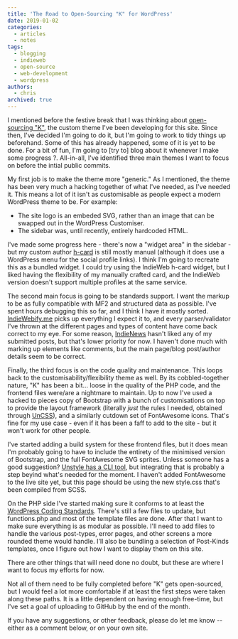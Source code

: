 ```yaml
---
title: 'The Road to Open-Sourcing "K" for WordPress'
date: 2019-01-02
categories:
  - articles
  - notes
tags:
  - blogging
  - indieweb
  - open-source
  - web-development
  - wordpress
authors:
  - chris
archived: true
---
```


I mentioned before the festive break that I was thinking about [open-sourcing "K"](/blog/open-sourcing-my-indieweb-wordpress-theme/), the custom theme I've been developing for this site. Since then, I've decided I'm going to do it, but I'm going to work to tidy things up beforehand. Some of this has already happened, some of it is yet to be done. For a bit of fun, I'm going to \[try to\] blog about it whenever I make some progress ?. All-in-all, I've identified three main themes I want to focus on before the intial public commits.

My first job is to make the theme more "generic." As I mentioned, the theme has been very much a hacking together of what I've needed, as I've needed it. This means a lot of it isn't as customisable as people expect a modern WordPress theme to be. For example:

- The site logo is an embeded SVG, rather than an image that can be swapped out in the WordPress Customiser.
- The sidebar was, until recently, entirely hardcoded HTML.

I've made some progress here - there's now a "widget area" in the sidebar - but my custom author [h-card](https://indieweb.org/h-card) is still mostly manual (although it does use a WordPress menu for the social profile links). I think I'm going to recreate this as a bundled widget. I could try using the IndieWeb h-card widget, but I liked having the flexibility of my manually crafted card, and the IndieWeb version doesn't support multiple profiles at the same service.

The second main focus is going to be standards support. I want the markup to be as fully compatible with MF2 and structured data as possible. I've spent hours debugging this so far, and I think I have it mostly sorted. [IndieWebify.me](https://IndieWebify.me) picks up everything I expect it to, and every parser/validator I've thrown at the different pages and types of content have come back correct to my eye. For some reason, [IndieNews](https://news.indieweb.org/en/) hasn't liked any of my submitted posts, but that's lower priority for now. I haven't done much with marking up elements like comments, but the main page/blog post/author details seem to be correct.

Finally, the third focus is on the code quality and maintenance. This loops back to the customisability/flexibility theme as well. By its cobbled-together nature, "K" has been a bit… loose in the quality of the PHP code, and the frontend files were/are a nightmare to maintain. Up to now I've used a hacked to pieces copy of Bootstrap with a bunch of customisations on top to provide the layout framework (literally _just_ the rules I needed, obtained through [UnCSS](https://uncss-online.com/)), and a similarly cutdown set of FontAwesome icons. That's fine for my use case - even if it has been a faff to add to the site - but it won't work for other people.

I've started adding a build system for these frontend files, but it does mean I'm probably going to have to include the entirety of the minimised version of Bootstrap, and the full FontAwesome SVG sprites. Unless someone has a good suggestion? [Unstyle has a CLI tool](https://github.com/uncss/uncss), but integrating that is probably a step beyind what's needed for the moment. I haven't added FontAwesome to the live site yet, but this page should be using the new style.css that's been compiled from SCSS.

On the PHP side I've started making sure it conforms to at least the [WordPress Coding Standards](https://make.wordpress.org/core/handbook/best-practices/coding-standards/php/). There's still a few files to update, but functions.php and most of the template files are done. After that I want to make sure everything is as modular as possible. I'll need to add files to handle the various post-types, error pages, and other screens a more rounded theme would handle. I'll also be bundling a selection of Post-Kinds templates, once I figure out how I want to display them on this site.

There are other things that will need done no doubt, but these are where I want to focus my efforts for now.

Not all of them need to be fully completed before "K" gets open-sourced, but I would feel a lot more comfortable if at least the first steps were taken along these paths. It is a little dependent on having enough free-time, but I've set a goal of uploading to GitHub by the end of the month.

If you have any suggestions, or other feedback, please do let me know -- either as a comment below, or on your own site.
